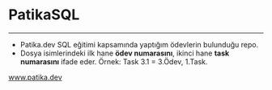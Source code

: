 # PatikaSQL
---
* Patika.dev SQL eğitimi kapsamında yaptığım ödevlerin bulunduğu repo.
* Dosya isimlerindeki ilk hane **ödev numarasını**, ikinci hane **task numarasını** ifade eder. Örnek: Task 3.1 = 3.Ödev, 1.Task.

www.patika.dev

